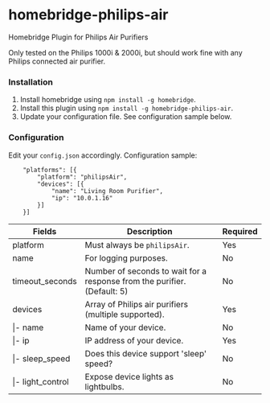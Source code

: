 # homebridge-philips-air
Homebridge Plugin for Philips Air Purifiers

Only tested on the Philips 1000i & 2000i, but should work fine with any Philips connected air purifier.

### Installation
1. Install homebridge using `npm install -g homebridge`.
2. Install this plugin using `npm install -g homebridge-philips-air`.
3. Update your configuration file. See configuration sample below.

### Configuration
Edit your `config.json` accordingly. Configuration sample:
```
    "platforms": [{
        "platform": "philipsAir",
        "devices": [{
            "name": "Living Room Purifier",
            "ip": "10.0.1.16"
        }]
    }]
```

| Fields             | Description                                                                  | Required |
|--------------------|------------------------------------------------------------------------------|----------|
| platform           | Must always be `philipsAir`.                                                 | Yes      |
| name               | For logging purposes.                                                        | No       |
| timeout_seconds    | Number of seconds to wait for a response from the purifier. (Default: 5)     | No       |
| devices            | Array of Philips air purifiers (multiple supported).                         | Yes      |
| \|- name           | Name of your device.                                                         | No       |
| \|- ip             | IP address of your device.                                                   | Yes      |
| \|- sleep\_speed   | Does this device support 'sleep' speed?                                      | No       |
| \|- light\_control | Expose device lights as lightbulbs.                                          | No       |
